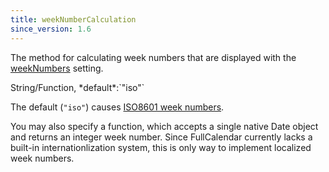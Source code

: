```yaml
---
title: weekNumberCalculation
since_version: 1.6
---
```


The method for calculating week numbers that are displayed with the [weekNumbers](weekNumbers) setting.

<div class='spec' markdown='1'>
String/Function, *default*:`"iso"`
</div>

The default (`"iso"`) causes [ISO8601 week numbers](http://en.wikipedia.org/wiki/ISO_8601#Week_dates).

You may also specify a function, which accepts a single native Date object and returns an integer week number. Since FullCalendar currently lacks a built-in internationlization system, this is only way to implement localized week numbers.

